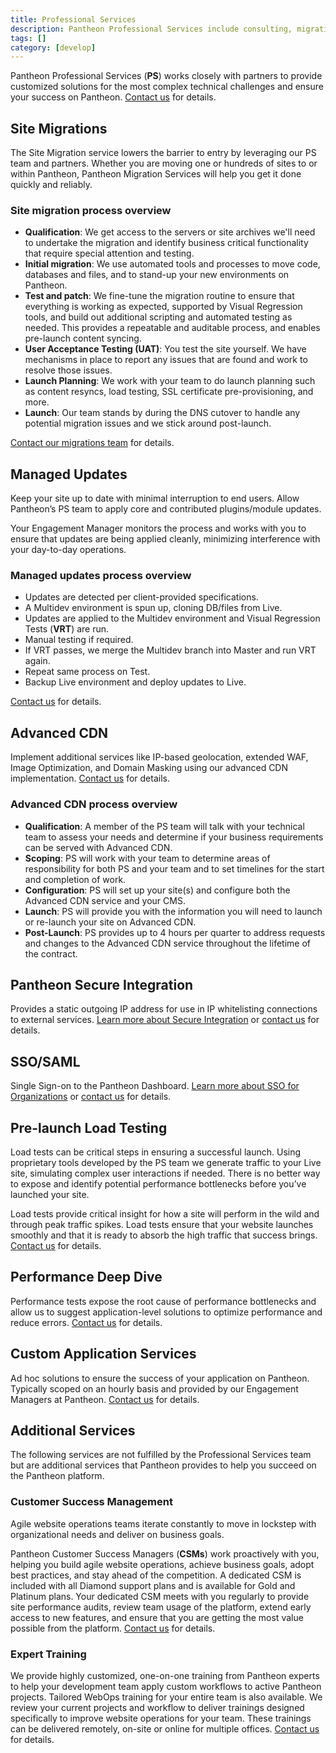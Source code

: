```yaml
---
title: Professional Services
description: Pantheon Professional Services include consulting, migrations, load testing, training, and dedicated Customer Success Managers.
tags: []
category: [develop]
---
```


Pantheon Professional Services (**PS**) works closely with partners to provide customized solutions for the most complex technical challenges and ensure your success on Pantheon. [Contact us](https://pantheon.io/professional-services) for details.

## Site Migrations
The Site Migration service lowers the barrier to entry by leveraging our PS team and partners. Whether you are moving one or hundreds of sites to or within Pantheon, Pantheon Migration Services will help you get it done quickly and reliably.

### Site migration process overview

- **Qualification**: We get access to the servers or site archives we'll need to undertake the migration and identify business critical functionality that require special attention and testing.
- **Initial migration**: We use automated tools and processes to move code, databases and files, and to stand-up your new environments on Pantheon.
- **Test and patch**: We fine-tune the migration routine to ensure that everything is working as expected, supported by Visual Regression tools, and build out additional scripting and automated testing as needed. This provides a repeatable and auditable process, and enables pre-launch content syncing.
- **User Acceptance Testing (UAT)**: You test the site yourself. We have mechanisms in place to report any issues that are found and work to resolve those issues.
- **Launch Planning**: We work with your team to do launch planning such as content resyncs, load testing, SSL certificate pre-provisioning, and more.
- **Launch**: Our team stands by during the DNS cutover to handle any potential migration issues and we stick around post-launch.

[Contact our migrations team](https://pantheon.io/migrations) for details.

## Managed Updates
Keep your site up to date with minimal interruption to end users. Allow Pantheon’s PS team to apply core and contributed plugins/module updates.

Your Engagement Manager monitors the process and works with you to ensure that updates are being applied cleanly, minimizing interference with your day-to-day operations.

### Managed updates process overview

- Updates are detected per client-provided specifications.
- A Multidev environment is spun up, cloning DB/files from Live.
- Updates are applied to the Multidev environment and Visual Regression Tests (**VRT**) are run.
- Manual testing if required.
- If VRT passes, we merge the Multidev branch into Master and run VRT again.
- Repeat same process on Test.
- Backup Live environment and deploy updates to Live.

[Contact us](https://pantheon.io/professional-services) for details.

## Advanced CDN

Implement additional services like IP-based geolocation, extended WAF, Image Optimization, and Domain Masking using our advanced CDN implementation. [Contact us](https://pantheon.io/professional-services) for details.

### Advanced CDN process overview

- **Qualification**: A member of the PS team will talk with your technical team to assess your needs and determine if your business requirements can be served with Advanced CDN.
- **Scoping**: PS will work with your team to determine areas of responsibility for both PS and your team and to set timelines for the start and completion of work.
- **Configuration**: PS will set up your site(s) and configure both the Advanced CDN service and your CMS.
- **Launch**: PS will provide you with the information you will need to launch or re-launch your site on Advanced CDN.
- **Post-Launch**: PS provides up to 4 hours per quarter to address requests and changes to the Advanced CDN service throughout the lifetime of the contract.

## Pantheon Secure Integration
Provides a static outgoing IP address for use in IP whitelisting connections to external services. [Learn more about Secure Integration](/secure-integration/) or [contact us](https://pantheon.io/professional-services) for details.

## SSO/SAML
Single Sign-on to the Pantheon Dashboard. [Learn more about SSO for Organizations](/sso-organizations/) or [contact us](https://pantheon.io/professional-services) for details.

## Pre-launch Load Testing
Load tests can be critical steps in ensuring a successful launch. Using proprietary tools developed by the PS team we generate traffic to your Live site, simulating complex user interactions if needed. There is no better way to expose and identify potential performance bottlenecks before you’ve launched your site.

Load tests provide critical insight for how a site will perform in the wild and through peak traffic spikes. Load tests ensure that your website launches smoothly and that it is ready to absorb the high traffic that success brings. [Contact us](https://pantheon.io/professional-services) for details.

## Performance Deep Dive
Performance tests expose the root cause of performance bottlenecks and allow us to suggest application-level solutions to optimize performance and reduce errors. [Contact us](https://pantheon.io/professional-services) for details.

## Custom Application Services
Ad hoc solutions to ensure the success of your application on Pantheon. Typically scoped on an hourly basis and provided by our Engagement Managers at Pantheon. [Contact us](https://pantheon.io/professional-services) for details.

## Additional Services

The following services are not fulfilled by the Professional Services team but are additional services that Pantheon provides to help you succeed on the Pantheon platform.

### Customer Success Management
Agile website operations teams iterate constantly to move in lockstep with organizational needs and deliver on business goals.

Pantheon Customer Success Managers (**CSMs**) work proactively with you, helping you build agile website operations, achieve business goals, adopt best practices, and stay ahead of the competition. A dedicated CSM is included with all Diamond support plans and is available for Gold and Platinum plans. Your dedicated CSM meets with you regularly to provide site performance audits, review team usage of the platform, extend early access to new features, and ensure that you are getting the most value possible from the platform. [Contact us](https://pantheon.io/contact-us) for details.

### Expert Training
We provide highly customized, one-on-one training from Pantheon experts to help your development team apply custom workflows to active Pantheon projects. Tailored WebOps training for your entire team is also available. We review your current projects and workflow to deliver trainings designed specifically to improve website operations for your team. These trainings can be delivered remotely, on-site or online for multiple offices. [Contact us](https://pantheon.io/agencies/learn-pantheon) for details.
